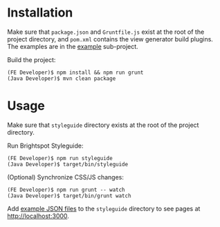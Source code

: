 # Installation

Make sure that `package.json` and `Gruntfile.js` exist at the root of the
project directory, and `pom.xml` contains the view generator build plugins.
The examples are in the [example](example) sub-project.

Build the project:

    (FE Developer)$ npm install && npm run grunt
    (Java Developer)$ mvn clean package

# Usage

Make sure that `styleguide` directory exists at the root of the project
directory.

Run Brightspot Styleguide:

    (FE Developer)$ npm run styleguide
    (Java Developer)$ target/bin/styleguide

(Optional) Synchronize CSS/JS changes:

    (FE Developer)$ npm run grunt -- watch
    (Java Developer)$ target/bin/grunt watch

Add [example JSON files](example/styleguide) to the `styleguide`
directory to see pages at [http://localhost:3000](http://localhost:3000).
